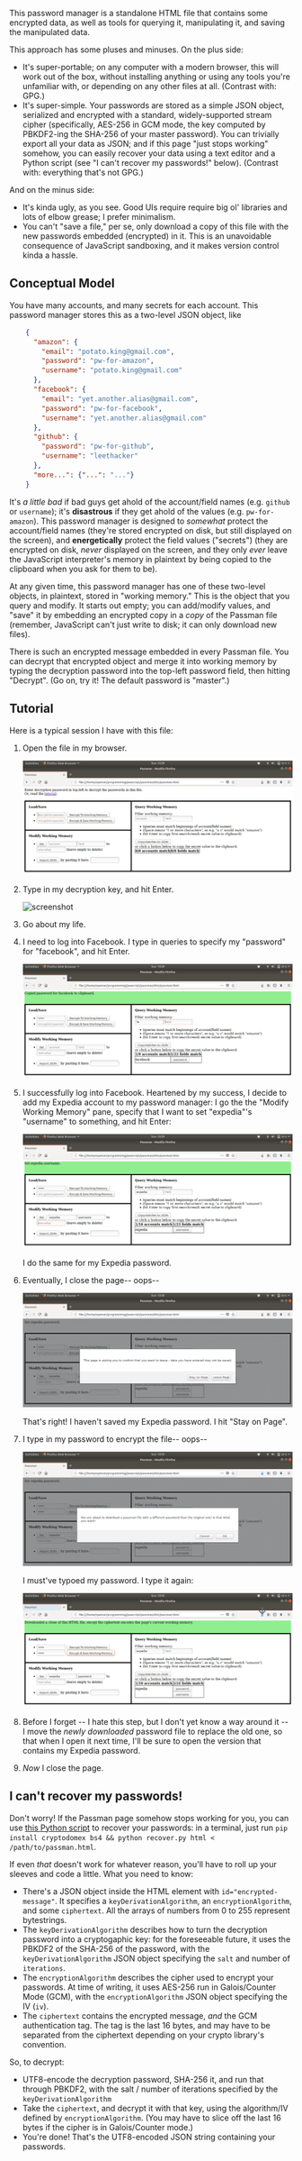 This password manager is a standalone HTML file that contains some encrypted data, as well as tools for querying it, manipulating it, and saving the manipulated data.

This approach has some pluses and minuses. On the plus side:

- It's super-portable; on any computer with a modern browser, this will work out of the box, without installing anything or using any tools you're unfamiliar with, or depending on any other files at all. (Contrast with: GPG.)
- It's super-simple. Your passwords are stored as a simple JSON object, serialized and encrypted with a standard, widely-supported stream cipher (specifically, AES-256 in GCM mode, the key computed by PBKDF2-ing the SHA-256 of your master password). You can trivially export all your data as JSON; and if this page "just stops working" somehow, you can easily recover your data using a text editor and a Python script (see "I can't recover my passwords!" below). (Contrast with: everything that's not GPG.)

And on the minus side:

- It's kinda ugly, as you see. Good UIs require require big ol' libraries and lots of elbow grease; I prefer minimalism.
- You can't "save a file," per se, only download a copy of this file with the new passwords embedded (encrypted) in it. This is an unavoidable consequence of JavaScript sandboxing, and it makes version control kinda a hassle.


## Conceptual Model

You have many accounts, and many secrets for each account. This password manager stores this as a two-level JSON object, like

```json
    {
      "amazon": {
        "email": "potato.king@gmail.com",
        "password": "pw-for-amazon",
        "username": "potato.king@gmail.com"
      },
      "facebook": {
        "email": "yet.another.alias@gmail.com",
        "password": "pw-for-facebook",
        "username": "yet.another.alias@gmail.com"
      },
      "github": {
        "password": "pw-for-github",
        "username": "leethacker"
      },
      "more...": {"...": "..."}
    }
```

It's _a little bad_ if bad guys get ahold of the account/field names (e.g. `github` or `username`); it's __disastrous__ if they get ahold of the values (e.g. `pw-for-amazon`). This password manager is designed to _somewhat_ protect the account/field names (they're stored encrypted on disk, but still displayed on the screen), and __energetically__ protect the field values ("secrets") (they are encrypted on disk, _never_ displayed on the screen, and they only _ever_ leave the JavaScript interpreter's memory in plaintext by being copied to the clipboard when you ask for them to be).

At any given time, this password manager has one of these two-level objects, in plaintext, stored in "working memory." This is the object that you query and modify. It starts out empty; you can add/modify values, and "save" it by embedding an encrypted copy in a _copy_ of the Passman file (remember, JavaScript can't just write to disk; it can only download new files).

There is such an encrypted message embedded in every Passman file. You can decrypt that encrypted object and merge it into working memory by typing the decryption password into the top-left password field, then hitting "Decrypt". (Go on, try it! The default password is "master".)



## Tutorial

Here is a typical session I have with this file:

1. Open the file in my browser.

    ![screenshot](https://github.com/speezepearson/passman/raw/master/readme-images/1.png)

2. Type in my decryption key, and hit Enter.

    ![screenshot](https://github.com/speezepearson/passman/raw/master/readme-images/2.png)

3. Go about my life.

4. I need to log into Facebook. I type in queries to specify my "password" for "facebook", and hit Enter.

    ![screenshot](https://github.com/speezepearson/passman/raw/master/readme-images/3.png)

5. I successfully log into Facebook. Heartened by my success, I decide to add my Expedia account to my password manager: I go the the "Modify Working Memory" pane, specify that I want to set "expedia"'s "username" to something, and hit Enter:

    ![screenshot](https://github.com/speezepearson/passman/raw/master/readme-images/4.png)

    I do the same for my Expedia password.

6. Eventually, I close the page-- oops--

    ![screenshot](https://github.com/speezepearson/passman/raw/master/readme-images/5.png)

    That's right! I haven't saved my Expedia password. I hit "Stay on Page".

7. I type in my password to encrypt the file-- oops--

    ![screenshot](https://github.com/speezepearson/passman/raw/master/readme-images/6.png)

    I must've typoed my password. I type it again:

    ![screenshot](https://github.com/speezepearson/passman/raw/master/readme-images/7.png)

8. Before I forget -- I hate this step, but I don't yet know a way around it -- I move the _newly downloaded_ password file to replace the old one, so that when I open it next time, I'll be sure to open the version that contains my Expedia password.

9. _Now_ I close the page.


## I can't recover my passwords!

Don't worry! If the Passman page somehow stops working for you, you can use [this Python script](https://github.com/speezepearson/passman/blob/master/recover.py) to recover your passwords: in a terminal, just run `pip install cryptodomex bs4 && python recover.py html < /path/to/passman.html`.

If even _that_ doesn't work for whatever reason, you'll have to roll up your sleeves and code a little. What you need to know:

- There's a JSON object inside the HTML element with `id="encrypted-message"`. It specifies a `keyDerivationAlgorithm`, an `encryptionAlgorithm`, and some `ciphertext`. All the arrays of numbers from 0 to 255 represent bytestrings.
- The `keyDerivationAlgorithm` describes how to turn the decryption password into a cryptogaphic key: for the foreseeable future, it uses the PBKDF2 of the SHA-256 of the password, with the `keyDerivationAlgorithm` JSON object specifying the `salt` and number of `iterations`.
- The `encryptionAlgorithm` describes the cipher used to encrypt your passwords. At time of writing, it uses AES-256 run in Galois/Counter Mode (GCM), with the `encryptionAlgorithm` JSON object specifying the IV (`iv`).
- The `ciphertext` contains the encrypted message, _and_ the GCM authentication tag. The tag is the last 16 bytes, and may have to be separated from the ciphertext depending on your crypto library's convention.

So, to decrypt:

- UTF8-encode the decryption password, SHA-256 it, and run that through PBKDF2, with the salt / number of iterations specified by the `keyDerivationAlgorithm`
- Take the `ciphertext`, and decrypt it with that key, using the algorithm/IV defined by `encryptionAlgorithm`. (You may have to slice off the last 16 bytes if the cipher is in Galois/Counter mode.)
- You're done! That's the UTF8-encoded JSON string containing your passwords.
